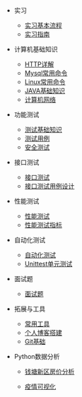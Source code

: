 * 实习

  * [实习基本流程](/菜单/实习/实习基本流程 ) 
  * [实习指南](/菜单/实习/实习指南)

* 计算机基础知识
  * [HTTP详解](/菜单/计算机基础知识/HTTP协议详解)
  * [Mysql常用命令](/菜单/计算机基础知识/mysql常用命令)
  * [Linux常用命令](/菜单/计算机基础知识/Linux常用命令)
  * [JAVA基础知识](/菜单/计算机基础知识/JAVA基础知识)
  * [计算机网络](/菜单/计算机基础知识/计算机网络)

* 功能测试
  * [测试基础知识](/菜单/测试/测试基础知识/_sidebar)
  * [测试用例](/菜单/测试/功能测试/测试用例介绍)
  * [安全测试](/菜单/测试/功能测试/安全测试)

* 接口测试
  * [接口测试](/菜单/测试/接口测试/接口测试)
  * [接口测试用例设计](/菜单/测试/接口测试/接口测试用例设计)

* 性能测试
  * [性能测试](/菜单/测试/性能测试/性能测试)
  * [性能测试指标](/菜单/测试/性能测试/性能测试指标)

* 自动化测试
  * [自动化测试](/菜单/测试/自动化测试/自动化测试)
  * [Unittest单元测试](/菜单/测试/自动化测试/Unittest单元测试)

* 面试题
  * [面试题](/菜单/面试题/guide.md)
  
* 拓展与工具
  * [常用工具](/菜单/拓展与工具/常用工具)
  * [个人博客搭建](/菜单/拓展与工具/个人博客搭建)
  * [Git基础](/菜单/拓展与工具/Git基础)


* Python数据分析

  * [钱塘新区房价分析](/菜单/Python数据分析/钱塘新区房价可视化)
  
  * [疫情可视化](/菜单/Python数据分析/Python疫情可视化)
